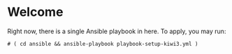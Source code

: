 # Welcome

Right now, there is a single Ansible playbook in here.
To apply, you may run:

```console
# ( cd ansible && ansible-playbook playbook-setup-kiwi3.yml )
```
